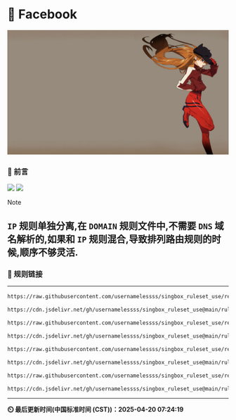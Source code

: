 
# 🧸 Facebook
![](https://raw.githubusercontent.com/usernamelessss/picture-bed/main/images/202504042256831.jpg)
### 📣 前言
![](https://shields.io/badge/-移除重复规则-ff69b4) ![](https://shields.io/badge/-IP&nbsp;规则单独存放不与&nbsp;DOMAIN&nbsp;等混合-green)
> [!NOTE]
**`IP` 规则单独分离,在 `DOMAIN` 规则文件中,不需要 `DNS` 域名解析的,如果和 `IP` 规则混合,导致排列路由规则的时候,顺序不够灵活.**
---

###  🔗 规则链接
---

```url
https://raw.githubusercontent.com/usernamelessss/singbox_ruleset_use/refs/heads/main/rule/Facebook/Facebook_IP.json
```

```url
https://cdn.jsdelivr.net/gh/usernamelessss/singbox_ruleset_use@main/rule/Facebook/Facebook_IP.json
```

```url
https://raw.githubusercontent.com/usernamelessss/singbox_ruleset_use/refs/heads/main/rule/Facebook/Facebook_IP.srs
```

```url
https://cdn.jsdelivr.net/gh/usernamelessss/singbox_ruleset_use@main/rule/Facebook/Facebook_IP.srs
```

```url
https://raw.githubusercontent.com/usernamelessss/singbox_ruleset_use/refs/heads/main/rule/Facebook/Facebook_No_IP.json
```

```url
https://cdn.jsdelivr.net/gh/usernamelessss/singbox_ruleset_use@main/rule/Facebook/Facebook_No_IP.json
```

```url
https://raw.githubusercontent.com/usernamelessss/singbox_ruleset_use/refs/heads/main/rule/Facebook/Facebook_No_IP.srs
```

```url
https://cdn.jsdelivr.net/gh/usernamelessss/singbox_ruleset_use@main/rule/Facebook/Facebook_No_IP.srs
```

---
**⏲️ 最后更新时间(中国标准时间 (CST))：2025-04-20 07:24:19**